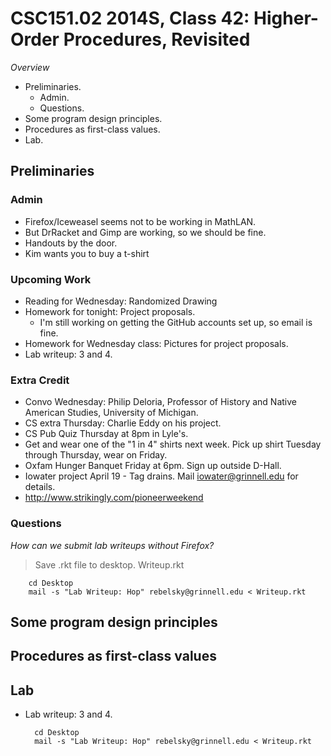 CSC151.02 2014S, Class 42: Higher-Order Procedures, Revisited
=============================================================

_Overview_

* Preliminaries.
    * Admin.
    * Questions.
* Some program design principles.
* Procedures as first-class values.
* Lab.

Preliminaries
-------------

### Admin

* Firefox/Iceweasel seems not to be working in MathLAN.
* But DrRacket and Gimp are working, so we should be fine.
* Handouts by the door.
* Kim wants you to buy a t-shirt 

### Upcoming Work

* Reading for Wednesday: Randomized Drawing
* Homework for tonight: Project proposals.
    * I'm still working on getting the GitHub accounts set up, so
      email is fine.
* Homework for Wednesday class: Pictures for project proposals.
* Lab writeup: 3 and 4.

### Extra Credit

* Convo Wednesday: Philip Deloria, Professor of History and Native American
  Studies, University of Michigan.
* CS extra Thursday: Charlie Eddy on his project.
* CS Pub Quiz Thursday at 8pm in Lyle's.
* Get and wear one of the "1 in 4" shirts next week.  Pick up shirt Tuesday
  through Thursday, wear on Friday.
* Oxfam Hunger Banquet Friday at 6pm.  Sign up outside D-Hall.
* Iowater project April 19 - Tag drains.  Mail iowater@grinnell.edu for details.
* <http://www.strikingly.com/pioneerweekend>

### Questions

_How can we submit lab writeups without Firefox?_

> Save .rkt file to desktop.  Writeup.rkt

        cd Desktop
        mail -s "Lab Writeup: Hop" rebelsky@grinnell.edu < Writeup.rkt

Some program design principles
------------------------------

Procedures as first-class values
--------------------------------

Lab
---

* Lab writeup: 3 and 4.

        cd Desktop
        mail -s "Lab Writeup: Hop" rebelsky@grinnell.edu < Writeup.rkt

